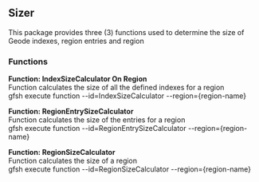 ## Sizer ##

This package provides three (3) functions used to determine the size of Geode indexes, region entries and region   

### Functions ###

  **Function: IndexSizeCalculator On Region**      
        Function calculates the size of all the defined indexes for a region     
        gfsh execute function --id=IndexSizeCalculator --region={region-name}   
	
   **Function: RegionEntrySizeCalculator**   
        Function calculates the size of the entries for a region     
        gfsh execute function --id=RegionEntrySizeCalculator --region={region-name}   

   **Function: RegionSizeCalculator**   
        Function calculates the size of a region     
        gfsh execute function --id=RegionSizeCalculator --region={region-name}   
        

	
